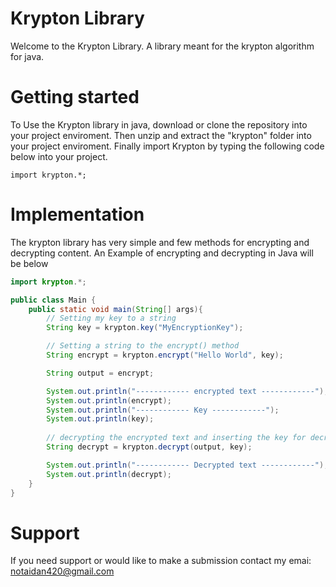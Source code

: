 # Krypton Library

Welcome to the Krypton Library. A library meant for the krypton algorithm for java.

# Getting started

To Use the Krypton library in java, download or clone the repository into your project enviroment. Then unzip and extract the "krypton" folder into your project enviroment.
Finally import Krypton by typing the following code below into your project.

```
import krypton.*;
```

# Implementation

The krypton library has very simple and few methods for encrypting and decrypting content. An Example of encrypting and decrypting in Java will be below

``` java
import krypton.*;

public class Main {
    public static void main(String[] args){
        // Setting my key to a string
        String key = krypton.key("MyEncryptionKey");

        // Setting a string to the encrypt() method
        String encrypt = krypton.encrypt("Hello World", key);

        String output = encrypt;

        System.out.println("------------ encrypted text ------------");
        System.out.println(encrypt);
        System.out.println("------------ Key ------------");
        System.out.println(key);
        
        // decrypting the encrypted text and inserting the key for decryption
        String decrypt = krypton.decrypt(output, key);

        System.out.println("------------ Decrypted text ------------");
        System.out.println(decrypt);
    }
}

```

# Support

If you need support or would like to make a submission contact my emai: notaidan420@gmail.com

